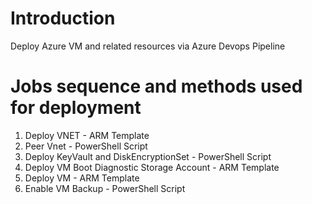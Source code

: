 # Introduction 
Deploy Azure VM and related resources via Azure Devops Pipeline

# Jobs sequence and methods used for deployment 

1.	Deploy VNET                                     - ARM Template
2.  Peer Vnet										- PowerShell Script
3.	Deploy KeyVault and DiskEncryptionSet           - PowerShell Script 
4.	Deploy VM Boot Diagnostic Storage Account       - ARM Template
5.	Deploy VM                                       - ARM Template
6.  Enable VM Backup					            - PowerShell Script	



